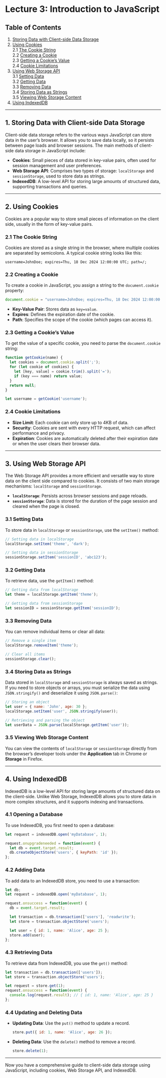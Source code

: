 # **Lecture 3: Introduction to JavaScript**

## Table of Contents

1. [Storing Data with Client-side Data Storage](#1-storing-data-with-client-side-data-storage)
2. [Using Cookies](#2-using-cookies)  
   2.1 [The Cookie String](#21-the-cookie-string)  
   2.2 [Creating a Cookie](#22-creating-a-cookie)  
   2.3 [Getting a Cookie’s Value](#23-getting-a-cookies-value)  
   2.4 [Cookie Limitations](#24-cookie-limitations)  
3. [Using Web Storage API](#3-using-web-storage-api)  
   3.1 [Setting Data](#31-setting-data)  
   3.2 [Getting Data](#32-getting-data)  
   3.3 [Removing Data](#33-removing-data)  
   3.4 [Storing Data as Strings](#34-storing-data-as-strings)  
   3.5 [Viewing Web Storage Content](#35-viewing-web-storage-content)  
4. [Using IndexedDB](#4-using-indexeddb)

---

## 1. Storing Data with Client-side Data Storage

Client-side data storage refers to the various ways JavaScript can store data in the user’s browser. It allows you to save data locally, so it persists between page loads and browser sessions. The main methods of client-side data storage in JavaScript include:

- **Cookies**: Small pieces of data stored in key-value pairs, often used for session management and user preferences.
- **Web Storage API**: Comprises two types of storage: `localStorage` and `sessionStorage`, used to store data as strings.
- **IndexedDB**: A low-level API for storing large amounts of structured data, supporting transactions and queries.

---

## 2. Using Cookies

Cookies are a popular way to store small pieces of information on the client side, usually in the form of key-value pairs.

### 2.1 The Cookie String

Cookies are stored as a single string in the browser, where multiple cookies are separated by semicolons. A typical cookie string looks like this:

```
username=JohnDoe; expires=Thu, 18 Dec 2024 12:00:00 UTC; path=/;
```

### 2.2 Creating a Cookie

To create a cookie in JavaScript, you assign a string to the `document.cookie` property:

```javascript
document.cookie = "username=JohnDoe; expires=Thu, 18 Dec 2024 12:00:00 UTC; path=/";
```

- **Key-Value Pair**: Stores data as `key=value`.
- **Expires**: Defines the expiration date of the cookie.
- **Path**: Specifies the scope of the cookie (which pages can access it).

### 2.3 Getting a Cookie’s Value

To get the value of a specific cookie, you need to parse the `document.cookie` string:

```javascript
function getCookie(name) {
  let cookies = document.cookie.split(';');
  for (let cookie of cookies) {
    let [key, value] = cookie.trim().split('=');
    if (key === name) return value;
  }
  return null;
}

let username = getCookie('username');
```

### 2.4 Cookie Limitations

- **Size Limit**: Each cookie can only store up to 4KB of data.
- **Security**: Cookies are sent with every HTTP request, which can affect performance and privacy.
- **Expiration**: Cookies are automatically deleted after their expiration date or when the user clears their browser data.

---

## 3. Using Web Storage API

The Web Storage API provides a more efficient and versatile way to store data on the client side compared to cookies. It consists of two main storage mechanisms: `localStorage` and `sessionStorage`.

- **`localStorage`**: Persists across browser sessions and page reloads.
- **`sessionStorage`**: Data is stored for the duration of the page session and cleared when the page is closed.

### 3.1 Setting Data

To store data in `localStorage` or `sessionStorage`, use the `setItem()` method:

```javascript
// Setting data in localStorage
localStorage.setItem('theme', 'dark');

// Setting data in sessionStorage
sessionStorage.setItem('sessionID', 'abc123');
```

### 3.2 Getting Data

To retrieve data, use the `getItem()` method:

```javascript
// Getting data from localStorage
let theme = localStorage.getItem('theme');

// Getting data from sessionStorage
let sessionID = sessionStorage.getItem('sessionID');
```

### 3.3 Removing Data

You can remove individual items or clear all data:

```javascript
// Remove a single item
localStorage.removeItem('theme');

// Clear all items
sessionStorage.clear();
```

### 3.4 Storing Data as Strings

Data stored in `localStorage` and `sessionStorage` is always saved as strings. If you need to store objects or arrays, you must serialize the data using `JSON.stringify()` and deserialize it using `JSON.parse()`:

```javascript
// Storing an object
let user = { name: 'John', age: 30 };
localStorage.setItem('user', JSON.stringify(user));

// Retrieving and parsing the object
let userData = JSON.parse(localStorage.getItem('user'));
```

### 3.5 Viewing Web Storage Content

You can view the contents of `localStorage` or `sessionStorage` directly from the browser’s developer tools under the **Application** tab in Chrome or **Storage** in Firefox.

---

## 4. Using IndexedDB

IndexedDB is a low-level API for storing large amounts of structured data on the client-side. Unlike Web Storage, IndexedDB allows you to store data in more complex structures, and it supports indexing and transactions.

### 4.1 Opening a Database

To use IndexedDB, you first need to open a database:

```javascript
let request = indexedDB.open('myDatabase', 1);

request.onupgradeneeded = function(event) {
  let db = event.target.result;
  db.createObjectStore('users', { keyPath: 'id' });
};
```

### 4.2 Adding Data

To add data to an IndexedDB store, you need to use a transaction:

```javascript
let db;
let request = indexedDB.open('myDatabase', 1);

request.onsuccess = function(event) {
  db = event.target.result;

  let transaction = db.transaction(['users'], 'readwrite');
  let store = transaction.objectStore('users');

  let user = { id: 1, name: 'Alice', age: 25 };
  store.add(user);
};
```

### 4.3 Retrieving Data

To retrieve data from IndexedDB, you use the `get()` method:

```javascript
let transaction = db.transaction(['users']);
let store = transaction.objectStore('users');

let request = store.get(1);
request.onsuccess = function(event) {
  console.log(request.result); // { id: 1, name: 'Alice', age: 25 }
};
```

### 4.4 Updating and Deleting Data

- **Updating Data**: Use the `put()` method to update a record.
  
  ```javascript
  store.put({ id: 1, name: 'Alice', age: 26 });
  ```

- **Deleting Data**: Use the `delete()` method to remove a record.

  ```javascript
  store.delete(1);
  ```

---

Now you have a comprehensive guide to client-side data storage using JavaScript, including cookies, Web Storage API, and IndexedDB.
```